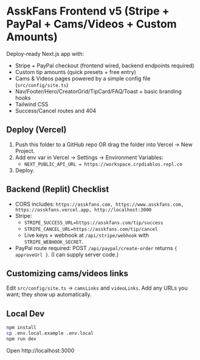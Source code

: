 # AsskFans Frontend v5 (Stripe + PayPal + Cams/Videos + Custom Amounts)

Deploy-ready Next.js app with:
- Stripe + PayPal checkout (frontend wired, backend endpoints required)
- Custom tip amounts (quick presets + free entry)
- Cams & Videos pages powered by a simple config file (`src/config/site.ts`)
- Nav/Footer/Hero/CreatorGrid/TipCard/FAQ/Toast + basic branding hooks
- Tailwind CSS
- Success/Cancel routes and 404

## Deploy (Vercel)
1) Push this folder to a GitHub repo OR drag the folder into Vercel → New Project.
2) Add env var in Vercel → Settings → Environment Variables:
   - `NEXT_PUBLIC_API_URL = https://workspace.crpdiablos.repl.co`
3) Deploy.

## Backend (Replit) Checklist
- CORS includes: `https://asskfans.com, https://www.asskfans.com, https://asskfans.vercel.app, http://localhost:3000`
- Stripe: 
  - `STRIPE_SUCCESS_URL=https://asskfans.com/tip/success`
  - `STRIPE_CANCEL_URL=https://asskfans.com/tip/cancel`
  - Live keys + webhook at `/api/stripe/webhook` with `STRIPE_WEBHOOK_SECRET`.
- PayPal route required: POST `/api/paypal/create-order` returns `{ approveUrl }`. (I can supply server code.)

## Customizing cams/videos links
Edit `src/config/site.ts` → `camsLinks` and `videoLinks`. Add any URLs you want; they show up automatically.

## Local Dev
```bash
npm install
cp .env.local.example .env.local
npm run dev
```
Open http://localhost:3000
